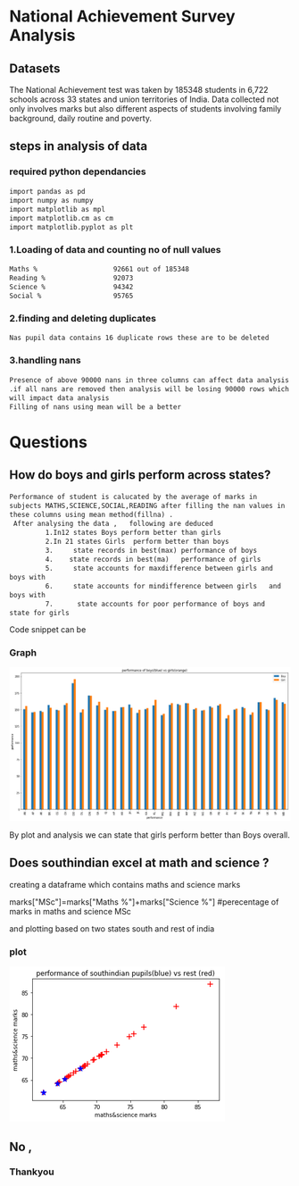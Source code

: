 
# National Achievement Survey Analysis


## Datasets

The National Achievement test was taken by 185348 students in 6,722 schools across 33 states and union territories of India. 
Data collected not only involves marks but also different aspects of students  involving family background, daily routine and poverty.
      
## steps in analysis of data

### required python dependancies
    import pandas as pd    
    import numpy as numpy           
    import matplotlib as mpl           
    import matplotlib.cm as cm          
    import matplotlib.pyplot as plt     

### 1.Loading  of data and counting no of null values 
    Maths %                   92661 out of 185348           
    Reading %                 92073           
    Science %                 94342      
    Social %                  95765        
### 2.finding and deleting duplicates
    Nas pupil data contains 16 duplicate rows these are to be deleted 
 

### 3.handling nans
    Presence of above 90000 nans in three columns can affect data analysis .if all nans are removed then analysis will be losing 90000 rows which will impact data analysis                             
    Filling of nans using mean will be a better                         

# Questions               

## How do boys and girls perform across states?                                

    Performance of student is calucated by the average of marks in subjects MATHS,SCIENCE,SOCIAL,READING after filling the nan values in these columns using mean method(fillna) .                           
     After analysing the data ,   following are deduced                                        
             1.In12 states Boys perform better than girls            
             2.In 21 states Girls  perform better than boys                    
             3.     state records in best(max) performance of boys                
             4.    state records in best(ma)   performance of girls                  
             5.     state accounts for maxdifference between girls and boys with      
             6.     state accounts for mindifference between girls   and boys with      
             7.      state accounts for poor performance of boys and     state for girls       
   Code snippet can be 
    

### Graph
![alt text](performance.png "perfoormance of boys and girls")

By plot  and analysis  we can state that  girls perform better than Boys  overall.
## Does southindian excel at math and science ?
creating a dataframe which contains maths and science marks

marks["MSc"]=marks["Maths %"]+marks["Science %"] #perecentage of marks in maths and science MSc        

and plotting based on two states south and rest of india          
### plot
![alt text](mSc.png "southindians(blue) vs rest indians performance in maths and science")           


## No ,

### Thankyou

